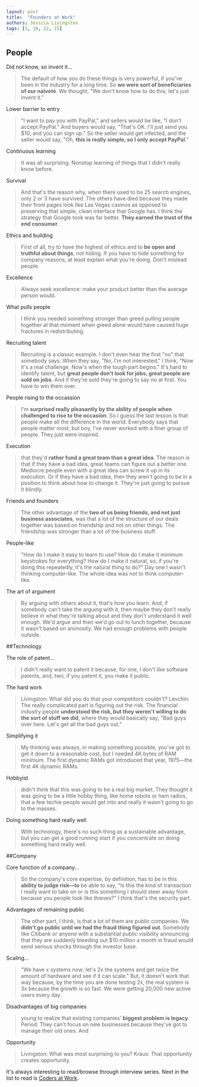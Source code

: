 ```yaml
---
layout: post
title:  "Founders at Work"
authors: Jessica Livingston
tags: [5, 10, 22, 15]
---
```


## People

Did not know, so invent it...

> The default of how you do these things is very powerful, if you've been in the industry for a long time. So **we were sort of beneficiaries of our naïveté**. We thought, "We don't know how to do this; let's just invent it."

Lower barrier to entry

> "I want to pay you with PayPal," and sellers would be like, "I don't accept PayPal." And buyers would say, "That's OK. I'll just send you $10, and you can sign up." So the seller would get infected, and the seller would say, "Oh, **this is really simple, so I only accept PayPal**."

Continuous learning

> It was all surprising. Nonstop learning of things that I didn't really know before.

Survival

> And that's the reason why, when there used to be 25 search engines, only 2 or 3 have survived. The others have died because they made their front pages look like Las Vegas casinos as opposed to preserving that simple, clean interface that Google has. I think the strategy that Google took was far better. **They earned the trust of the end consumer**.

Ethics and building

> First of all, try to have the highest of ethics and to **be open and truthful about things**, not hiding. If you have to hide something for company reasons, at least explain what you're doing. Don't mislead people.

Excellence

> Always seek excellence: make your product better than the average person would.

What pulls people

> I think you needed something stronger than greed pulling people together at that moment when greed alone would have caused huge fractures in redistributing.

Recruiting talent

> Recruiting is a classic example. I don't even hear the first "no" that somebody says. When they say, "No, I'm not interested," I think, "Now it's a real challenge. Now's when the tough part begins." It's hard to identify talent, but **great people don't look for jobs, great people are sold on jobs**. And if they're sold they're going to say no at first. You have to win them over.

People rising to the occassion

> I'm **surprised really pleasantly by the ability of people when challenged to rise to the occasion**. So I guess the last lesson is that people make all the difference in the world. Everybody says that people matter most, but boy, I've never worked with a finer group of people. They just were inspired.

Execution

> that they'd **rather fund a great team than a great idea**. The reason is that if they have a bad idea, great teams can figure out a better one. Mediocre people even with a great idea can screw it up in its execution. Or if they have a bad idea, then they aren't going to be in a position to think about how to change it. They're just going to pursue it blindly.

Friends and founders

> The other advantage of the **two of us being friends, and not just business associates**, was that a lot of the structure of our deals together was based on friendship and not on other things. The friendship was stronger than a lot of the business stuff.

People-like

> "How do I make it easy to learn to use? How do I make it minimum keystrokes for everything? How do I make it natural, so, if you're doing this repeatedly, it's the natural thing to do?" Day one I wasn't thinking computer-like. The whole idea was not to think computer-like.

The art of argument

> By arguing with others about it, that's how you learn. And, if somebody can't take the arguing with it, then maybe they don't really believe in what they're talking about and they don't understand it well enough. We'd argue and then we'd go out to lunch together, because it wasn't based on animosity. We had enough problems with people outside.




##Technology

The role of patent...

> I didn't really want to patent it because, for one, I don't like software patents, and, two, if you patent it, you make it public.

The hard work

> Livingston: What did you do that your competitors couldn't? Levchin: The really complicated part is figuring out the risk. The financial industry people **understood the risk, but they weren't willing to do the sort of stuff we did**, where they would basically say, "Bad guys over here. Let's get all the bad guys out."

Simplifying it

> My thinking was always, in making something possible, you've got to get it down to a reasonable cost, but I needed 4K bytes of RAM minimum. The first dynamic RAMs got introduced that year, 1975—the first 4K dynamic RAMs.

Hobbyist

> didn't think that this was going to be a real big market. They thought it was going to be a little hobby thing, like home robots or ham radios, that a few techie people would get into and really it wasn't going to go to the masses.

Doing something hard really well

> With technology, there's no such thing as a sustainable advantage, but you can get a good running start if you concentrate on doing something hard really well.




##Company

Core function of a company...

> So the company's core expertise, by definition, has to be in this **ability to judge risk—to** be able to say, "Is this the kind of transaction I really want to take on or is this something I should steer away from because you people look like thieves?" I think that's the security part.

Advantages of remaining public

> The other part, I think, is that a lot of them are public companies. We **didn't go public until we had the fraud thing figured out**. Somebody like Citibank or anyone with a substantial public visibility announcing that they are suddenly bleeding out $10 million a month in fraud would send serious shocks through the investor base.

Scaling...

> "We have x systems now; let's 2x the systems and get twice the amount of hardware and see if it can scale." But, it doesn't work that way because, by the time you are done testing 2x, the real system is 3x because the growth is so fast. We were getting 20,000 new active users every day.

Disadvantages of big companies

> young to realize that existing companies' **biggest problem is legacy**. Period. They can't focus on new businesses because they've got to manage their old ones. And

Opportunity

> Livingston: What was most surprising to you? Kraus: That opportunity creates opportunity.

It's always interesting to read/browse through interview series. Next in the list to read is [Coders at Work](http://www.codersatwork.com/).
